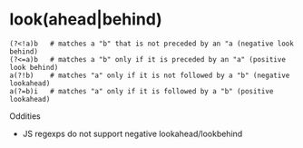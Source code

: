 # look(ahead|behind)

```
(?<!a)b   # matches a "b" that is not preceded by an "a (negative look behind)
(?<=a)b   # matches a "b" only if it is preceded by an "a" (positive look behind)
a(?!b)    # matches "a" only if it is not followed by a "b" (negative lookahead)
a(?=b)i   # matches "a" only if it is followed by a "b" (positive lookahead)
```

Oddities

- JS regexps do not support negative lookahead/lookbehind
